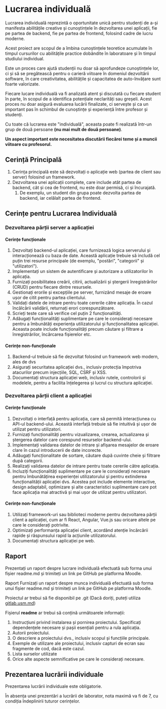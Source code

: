 # Lucrarea individuală

Lucrarea individuală reprezintă o oportunitate unică pentru studenți de a-și manifesta abilitățile creative și cunoștințele în dezvoltarea unei aplicații, fie pe partea de backend, fie pe partea de frontend, folosind cadre de lucru moderne.

Acest proiect are scopul de a îmbina cunoștințele teoretice acumulate în timpul cursurilor cu abilitățile practice dobândite în laboratoare și în timpul studiului individual.

Este un proces care ajută studenții nu doar să aprofundeze cunoștințele lor, ci și să se pregătească pentru o carieră viitoare în domeniul dezvoltării software, în care creativitatea, abilitățile și capacitatea de auto-învățare sunt foarte valorizate.

Fiecare lucare individuală va fi analizată atent și discutată cu fiecare student în parte, în scopul de a identifica potențiale neclarități sau greșeli. Acest proces nu doar asigură evaluarea lucării finalizate, ci servește și ca un important pas în schimbul de cunoștințe și experiență între profesor și studenți.

Cu toate că lucrarea este "individuală", aceasta poate fi realizată într-un grup de două persoane **(nu mai mult de două persoane)**.

**Un aspect important este necesitatea discutării fiecărei teme și a muncii viitoare cu profesorul.**

## Cerință Principală

1. Cerința principală este să dezvoltați o aplicație web (partea de client sau server) folosind un framework.
2. Dezvoltarea unei aplicații complete, care include atât partea de backend, cât și cea de frontend, nu este doar permisă, ci și încurajată.
    1. De exemplu, un student din grupa poate dezvolta partea de backend, iar celălalt partea de frontend.

##  Cerințe pentru Lucrarea Individuală

### Dezvoltarea părții server a aplicației

#### Cerințe funcționale

1. Dezvoltați backend-ul aplicației, care furnizează logica serverului și interacționează cu baza de date. Această aplicație trebuie să includă cel puțin trei resurse principale (de exemplu, "postări", "categorii" și "utilizatori").
2. Implementați un sistem de autentificare și autorizare a utilizatorilor în aplicația.
3. Furnizați posibilitatea creării, citirii, actualizării și ștergerii înregistrărilor (CRUD) pentru fiecare dintre resursele.
4. Gestionați erorile și excepțiile pe server, furnizând mesaje de eroare ușor de citit pentru partea clientului.
5. Validați datele de intrare pentru toate cererile către aplicația. În cazul încălcării validării, returnați erori corespunzătoare.
6. Scrieți teste care să verifice cel puțin 2 funcționalități.
7. Adăugați funcționalități suplimentare pe care le considerați necesare pentru a îmbunătăți experiența utilizatorului și funcționalitatea aplicației. Aceasta poate include funcționalități precum căutare și filtrare a înregistrărilor, încărcarea fișierelor etc.

#### Cerințe non-funcționale

1. Backend-ul  trebuie să fie dezvoltat folosind un framework web modern, ales de dvs
2. Asigurați securitatea aplicației dvs., inclusiv protecția împotriva atacurilor precum injecțiile, SQL, CSRF și XSS.
3. Documentați structura aplicației web, inclusiv rutele, controlorii și modelele, pentru a facilita înțelegerea și lucrul cu structura aplicației.

### Dezvoltarea părții client a aplicației

#### Cerințe funcționale

1. Dezvoltați o interfață pentru aplicația, care să permită interacțiunea cu API-ul backend-ului. Această interfață trebuie să fie intuitivă și ușor de utilizat pentru utilizatori.
2. Furnizați funcționalități pentru vizualizarea, crearea, actualizarea și ștergerea datelor care corespund resurselor backend-ului.
3. Implementați validarea datelor de intrare și afișarea mesajelor de eroare clare în cazul introducerii de date incorecte.
4. Adăugați funcționalitate de sortare, căutare după cuvinte cheie și filtrare după categorii.
5. Realizați validarea datelor de intrare pentru toate cererile către aplicația.
6. Incluziți funcționalități suplimentare pe care le considerați necesare pentru îmbunătățirea experienței utilizatorului și pentru extinderea funcționalității aplicației dvs. Acestea pot include elemente interactive, design adaptabil, optimizare și alte caracteristici suplimentare care pot face aplicația mai atractivă și mai ușor de utilizat pentru utilizatori.

#### Cerințe non-funcționale

1. Utilizați framework-uri sau biblioteci moderne pentru dezvoltarea părții client a aplicației, cum ar fi React, Angular, Vue.js sau oricare altele pe care le considerați potrivite.
2. Optimizați performanța aplicației client, acordând atenție încărcării rapide și răspunsului rapid la acțiunile utilizatorului.
3. Documentați structura aplicației pe web.

## Raport

Prezentați un raport despre lucrare individuală efectuată sub forma unui fișier readme.md și trimiteți un link pe GitHub pe platforma Moodle.


Raport
Furnizați un raport despre munca individuală efectuată sub forma unui fișier readme.md și trimiteți un link pe GitHub pe platforma Moodle.

Proiectul ar trebui să fie disponibil pe .git (Dacă doriți, puteți utiliza [gitlab.usm.md](https://gitlab.usm.md))

Fișierul **readme** ar trebui să conțină următoarele informații:

1. Instrucțiuni privind instalarea și pornirea proiectului. Specificați dependențele necesare și pașii esențiali pentru a rula aplicația.
2. Autorii proiectului.
3. O descriere a proiectului dvs., inclusiv scopul și funcțiile principale.
4. Exemple de utilizare ale proiectului, inclusiv capturi de ecran sau fragmente de cod, dacă este cazul.
5. Lista surselor utilizate
6. Orice alte aspecte semnificative pe care le considerați necesare.

## Prezentarea lucrării individuale

Prezentarea lucrării individuale este obligatorie.

În absența unei prezentări a lucrării de laborator, nota maximă va fi de 7, cu condiția îndeplinirii tuturor cerințelor.